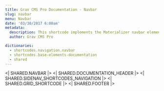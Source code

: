 ```yaml
---
title: Grav CMS Pro Documentation - Navbar
slug: navbar
menu: Navbar
date: '03/30/2017 6:00am'
metadata:
  description: This shortcode implements the Materializer navbar element
  author: Grav CMS Pro

dictionaries:
  - shortcodes.navigation.navbar
  - shortcodes.base-elements-documentation
  - shared
---
```


<| SHARED.NAVBAR |>
<| SHARED.DOCUMENTATION_HEADER |>
<| SHARED.SIDENAV_SHORTCODES_NAVIGATION |>
<| SHARED.GRID_SHORTCODE |>
<| SHARED.FOOTER |>

